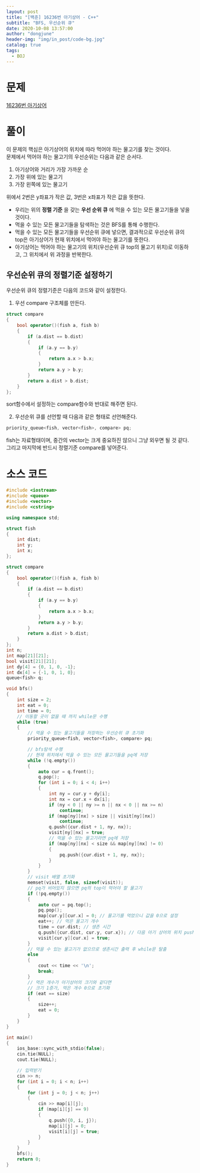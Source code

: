 ```yaml
---
layout: post
title: "[백준] 16236번 아기상어 - C++"
subtitle: "BFS, 우선순위 큐"
date: 2020-10-08 13:57:00
author: "dongjune"
header-img: "img/in_post/code-bg.jpg"
catalog: true
tags:
  - BOJ
---
```


# 문제

[16236번 아기상어](https://www.acmicpc.net/problem/16236)

# 풀이

이 문제의 핵심은 아기상어의 위치에 따라 먹어야 하는 물고기를 찾는 것이다.  
문제에서 먹어야 하는 물고기의 우선순위는 다음과 같은 순서다.

1. 아기상어와 거리가 가장 가까운 순
2. 가장 위에 있는 물고기
3. 가장 왼쪽에 있는 물고기

위에서 2번은 y좌표가 작은 값, 3번은 x좌표가 작은 값을 뜻한다.

- 우리는 위의 **정렬 기준** 을 갖는 **우선 순위 큐** 에 먹을 수 있는 모든 물고기들을 넣을 것이다.
- 먹을 수 있는 모든 물고기들을 탐색하는 것은 BFS를 통해 수행한다.
- 먹을 수 있는 모든 물고기들을 우선순위 큐에 넣으면, 결과적으로 우선순위 큐의 top은 아기상어가 현재 위치에서 먹어야 하는 물고기를 뜻한다.
- 아기상어는 먹어야 하는 물고기의 위치(우선순위 큐 top의 물고기 위치)로 이동하고, 그 위치에서 위 과정을 반복한다.

## 우선순위 큐의 정렬기준 설정하기

우선순위 큐의 정렬기준은 다음의 코드와 같이 설정한다.

1. 우선 compare 구조체를 만든다.

```c++
struct compare
{
    bool operator()(fish a, fish b)
    {
        if (a.dist == b.dist)
        {
            if (a.y == b.y)
            {
                return a.x > b.x;
            }
            return a.y > b.y;
        }
        return a.dist > b.dist;
    }
};
```

sort함수에서 설정하는 compare함수와 반대로 해주면 된다.

2. 우선순위 큐를 선언할 때 다음과 같은 형태로 선언해준다.

```c++
priority_queue<fish, vector<fish>, compare> pq;
```

fish는 자료형태이며, 중간의 vector<fish>는 크게 중요하진 않으니 그냥 외우면 될 것 같다. 그리고 마지막에 반드시 정렬기준 compare를 넣어준다.

# 소스 코드

```c++
#include <iostream>
#include <queue>
#include <vector>
#include <cstring>

using namespace std;

struct fish
{
    int dist;
    int y;
    int x;
};

struct compare
{
    bool operator()(fish a, fish b)
    {
        if (a.dist == b.dist)
        {
            if (a.y == b.y)
            {
                return a.x > b.x;
            }
            return a.y > b.y;
        }
        return a.dist > b.dist;
    }
};
int n;
int map[21][21];
bool visit[21][21];
int dy[4] = {0, 1, 0, -1};
int dx[4] = {-1, 0, 1, 0};
queue<fish> q;

void bfs()
{
    int size = 2;
    int eat = 0;
    int time = 0;
    // 이동할 곳이 없을 때 까지 while문 수행
    while (true)
    {
        // 먹을 수 있는 물고기들을 저장하는 우선순위 큐 초기화
        priority_queue<fish, vector<fish>, compare> pq;

        // bfs탐색 수행
        // 현재 위치에서 먹을 수 있는 모든 물고기들을 pq에 저장
        while (!q.empty())
        {
            auto cur = q.front();
            q.pop();
            for (int i = 0; i < 4; i++)
            {
                int ny = cur.y + dy[i];
                int nx = cur.x + dx[i];
                if (ny < 0 || ny >= n || nx < 0 || nx >= n)
                    continue;
                if (map[ny][nx] > size || visit[ny][nx])
                    continue;
                q.push({cur.dist + 1, ny, nx});
                visit[ny][nx] = true;
                // 먹을 수 있는 물고기라면 pq에 저장
                if (map[ny][nx] < size && map[ny][nx] != 0)
                {
                    pq.push({cur.dist + 1, ny, nx});
                }
            }
        }
        // visit 배열 초기화
        memset(visit, false, sizeof(visit));
        // pq가 비어있지 않으면 pq의 top이 먹어야 할 물고기
        if (!pq.empty())
        {
            auto cur = pq.top();
            pq.pop();
            map[cur.y][cur.x] = 0; // 물고기를 먹었으니 값을 0으로 설정
            eat++; // 먹은 물고기 개수
            time = cur.dist; // 생존 시간
            q.push({cur.dist, cur.y, cur.x}); // 다음 아기 상어의 위치 push
            visit[cur.y][cur.x] = true;
        }
        // 먹을 수 있는 물고기가 없으므로 생존시간 출력 후 while문 탈출
        else
        {
            cout << time << '\n';
            break;
        }
        // 먹은 개수가 아기상어의 크기와 같다면
        // 크기 1증가, 먹은 개수 0으로 초기화
        if (eat == size)
        {
            size++;
            eat = 0;
        }
    }
}

int main()
{
    ios_base::sync_with_stdio(false);
    cin.tie(NULL);
    cout.tie(NULL);

    // 입력받기
    cin >> n;
    for (int i = 0; i < n; i++)
    {
        for (int j = 0; j < n; j++)
        {
            cin >> map[i][j];
            if (map[i][j] == 9)
            {
                q.push({0, i, j});
                map[i][j] = 0;
                visit[i][j] = true;
            }
        }
    }
    bfs();
    return 0;
}
```
